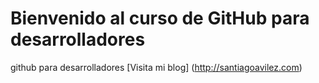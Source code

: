 # Bienvenido al curso de GitHub para desarrolladores
github para desarrolladores
  [Visita mi blog] (http://santiagoavilez.com)
